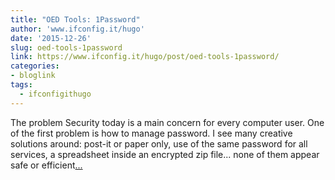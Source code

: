 ```yaml
---
title: "OED Tools: 1Password"
author: 'www.ifconfig.it/hugo'
date: '2015-12-26'
slug: oed-tools-1password
link: https://www.ifconfig.it/hugo/post/oed-tools-1password/
categories:
- bloglink
tags:
  - ifconfigithugo
---
```


The problem Security today is a main concern for every computer user. One of the first problem is how to manage password. I see many creative solutions around: post-it or paper only, use of the same password for all services, a spreadsheet inside an encrypted zip file... none of them appear safe or efficient[... <i class="fas fa-external-link-alt"></i>](https://www.ifconfig.it/hugo/post/oed-tools-1password/)

